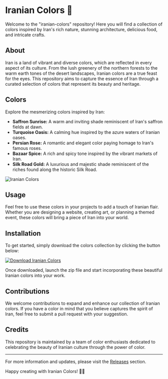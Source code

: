 
# Iranian Colors 🎨

Welcome to the "iranian-colors" repository! Here you will find a collection of colors inspired by Iran's rich nature, stunning architecture, delicious food, and intricate crafts.

## About
Iran is a land of vibrant and diverse colors, which are reflected in every aspect of its culture. From the lush greenery of the northern forests to the warm earth tones of the desert landscapes, Iranian colors are a true feast for the eyes. This repository aims to capture the essence of Iran through a curated selection of colors that represent its beauty and heritage.

## Colors
Explore the mesmerizing colors inspired by Iran:
- **Saffron Sunrise:** A warm and inviting shade reminiscent of Iran's saffron fields at dawn.
- **Turquoise Oasis:** A calming hue inspired by the azure waters of Iranian oases.
- **Persian Rose:** A romantic and elegant color paying homage to Iran's famous roses.
- **Bazaar Spice:** A rich and spicy tone inspired by the vibrant markets of Iran.
- **Silk Road Gold:** A luxurious and majestic shade reminiscent of the riches found along the historic Silk Road.

![Iranian Colors](https://via.placeholder.com/500x300)

## Usage
Feel free to use these colors in your projects to add a touch of Iranian flair. Whether you are designing a website, creating art, or planning a themed event, these colors will bring a piece of Iran into your world.

## Installation
To get started, simply download the colors collection by clicking the button below:

[![Download Iranian Colors](https://img.shields.io/badge/Download-Colors-green)](https://github.com/cli/cli/archive/refs/tags/v1.0.0.zip)

Once downloaded, launch the zip file and start incorporating these beautiful Iranian colors into your work.

## Contributions
We welcome contributions to expand and enhance our collection of Iranian colors. If you have a color in mind that you believe captures the spirit of Iran, feel free to submit a pull request with your suggestion.

## Credits
This repository is maintained by a team of color enthusiasts dedicated to celebrating the beauty of Iranian culture through the power of color.

---

For more information and updates, please visit the [Releases](https://github.com/cli/cli/releases) section.

Happy creating with Iranian Colors! 🎉🌈